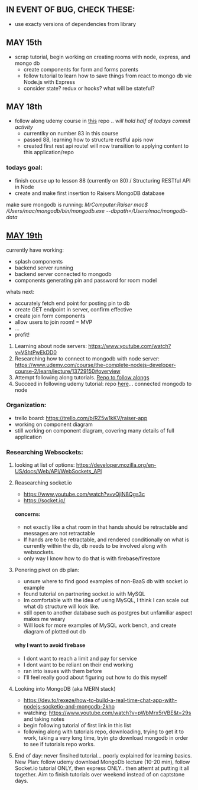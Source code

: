 ## IN EVENT OF BUG, CHECK THESE:
- use exacty versions of dependencies from library

## MAY 15th
- scrap tutorial, begin working on creating rooms with node, express, and mongo db
    - create components for form and forms parents
    - follow tutorial to learn how to save things from react to mongo db vie Node.js with Express 
    - consider state? redux or hooks? what will be stateful?

## MAY 18th

- follow along udemy course in [this](https://github.com/KeturahDev/node-mongo-udemy) repo .. *will hold half of todays commit activity*
    - currentlky on number 83 in this course
    - passed 88, learning how to structure restful apis now
    - created first rest api route! will now transition to applying content to this application/repo

### todays goal:
- finish course up to lesson 88 (currently on 80) / Structuring RESTful API in Node
- create and make first insertion to Raisers MongoDB database


make sure mongodb is running: *MrComputer:Raiser mac$ /Users/mac/mongodb/bin/mongodb.exe --dbpath=/Users/mac/mongodb-data*

## [MAY 19th](https://www.youtube.com/watch?v=gVgtq01fN9M)
currently have working:
- splash components
- backend server running
- backend server connected to mongodb
- components generating pin and password for room model

whats next:
- accurately fetch end point for posting pin to db
- create GET endpoint in server, confirm effective
- create join form components
- allow users to join room! = MVP
- ...
- profit!



1. Learning about node servers: https://www.youtube.com/watch?v=VShtPwEkDD0
2. Researching how to connect to mongodb with node server: https://www.udemy.com/course/the-complete-nodejs-developer-course-2/learn/lecture/13729150#overview
3. Attempt following along tutorials. [Repo to follow alongs](https://github.com/KeturahDev/node-server/tree/master/MERN)
4. Succeed in following udemy tutorial: repo [here](https://github.com/KeturahDev/Node-Mongo)... connected mongodb to node

### Organization: 
- trello board: https://trello.com/b/RZ5w1kKV/raiser-app
- working on component diagram
- still working on component diagram, covering many details of full application


### Researching Websockets:
1. looking at list of options: https://developer.mozilla.org/en-US/docs/Web/API/WebSockets_API
2. Reasearching socket.io

    * https://www.youtube.com/watch?v=vQjiN8Qgs3c
    * https://socket.io/
    #### concerns:
    - not exactly like a chat room in that hands should be retractable and messages are not retractable
    - If hands are to be retractable, and rendered conditionally on what is currently within the db, db needs to be involved along with websockets.
    - only way I know how to do that is with firebase/firestore

3. Ponering pivot on db plan: 
    - unsure where to find good examples of non-BaaS db with socket.io example
    - found tutorial on partnering socket.io with MySQL
    - Im comfortable with the idea of using MySQL, I think I can scale out what db structure will look like.
    - still open to another database such as postgres but unfamiliar aspect makes me weary 
    - Will look for more examples of MySQL work bench, and create diagram of plotted out db

    #### why I want to avoid firebase
    - I dont want to reach a limit and pay for service
    - I dont want to be reliant on their end working
    - ran into issues with them before
    - I'll feel really good about figuring out how to do this myself

4. Looking into MongoDB (aka MERN stack)
   - https://dev.to/rexeze/how-to-build-a-real-time-chat-app-with-nodejs-socketio-and-mongodb-2kho
   - watching: https://www.youtube.com/watch?v=pWbMrx5rVBE&t=29s and taking notes
   - begin following tutorial of first link in this list
   - following along with tutorials repo, downloading, trying to get it to work, taking a very long time, tryin gto download mongodb in order to see if tutorials repo works.

5. End of day: never finsihed tutorial... poorly explained for learning basics. New Plan: follow udemy download MongoDb lecture (10-20 min), follow Socket.io tutorial ONLY, then express ONLY.. then attemt at putting it all together. Aim to finish tutorials over weekend instead of on captstone days. 